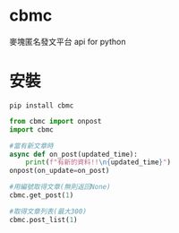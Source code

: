 # cbmc
麥塊匿名發文平台 api for python

# 安裝
```
pip install cbmc
```

```py
from cbmc import onpost
import cbmc

#當有新文章時
async def on_post(updated_time):
    print(f"有新的資料!!\n{updated_time}")
onpost(on_update=on_post)

#用編號取得文章(無則返回None)
cbmc.get_post(1)

#取得文章列表(最大300)
cbmc.post_list(1)
```